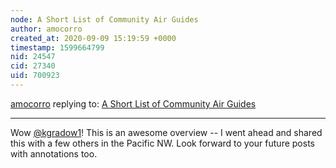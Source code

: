 ```yaml
---
node: A Short List of Community Air Guides
author: amocorro
created_at: 2020-09-09 15:19:59 +0000
timestamp: 1599664799
nid: 24547
cid: 27340
uid: 700923
---
```




[amocorro](../profile/amocorro) replying to: [A Short List of Community Air Guides](../notes/kgradow1/09-09-2020/a-short-list-of-community-air-guides)

----
Wow [@kgradow1](/profile/kgradow1)! This is an awesome overview -- I went ahead and shared this with a few others in the Pacific NW. Look forward to your future posts with annotations too. 